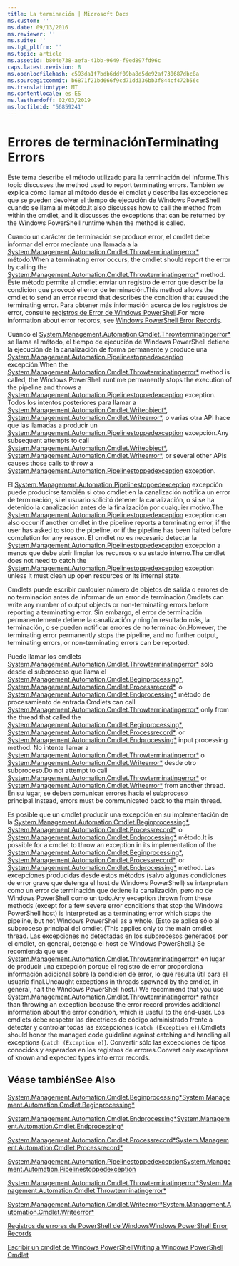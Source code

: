 ```yaml
---
title: La terminación | Microsoft Docs
ms.custom: ''
ms.date: 09/13/2016
ms.reviewer: ''
ms.suite: ''
ms.tgt_pltfrm: ''
ms.topic: article
ms.assetid: b804e738-aefa-41bb-9649-f9ed897fd96c
caps.latest.revision: 8
ms.openlocfilehash: c593da1f7bdb6ddf09ba8d5de92af730687dbc8a
ms.sourcegitcommit: b6871f21bd666f9cd71dd336bb3f844cf472b56c
ms.translationtype: MT
ms.contentlocale: es-ES
ms.lasthandoff: 02/03/2019
ms.locfileid: "56859241"
---
```

# <a name="terminating-errors"></a><span data-ttu-id="6afb8-102">Errores de terminación</span><span class="sxs-lookup"><span data-stu-id="6afb8-102">Terminating Errors</span></span>

<span data-ttu-id="6afb8-103">Este tema describe el método utilizado para la terminación del informe.</span><span class="sxs-lookup"><span data-stu-id="6afb8-103">This topic discusses the method used to report terminating errors.</span></span> <span data-ttu-id="6afb8-104">También se explica cómo llamar al método desde el cmdlet y describe las excepciones que se pueden devolver el tiempo de ejecución de Windows PowerShell cuando se llama al método.</span><span class="sxs-lookup"><span data-stu-id="6afb8-104">It also discusses how to call the method from within the cmdlet, and it discusses the exceptions that can be returned by the Windows PowerShell runtime when the method is called.</span></span>

<span data-ttu-id="6afb8-105">Cuando un carácter de terminación se produce error, el cmdlet debe informar del error mediante una llamada a la [System.Management.Automation.Cmdlet.Throwterminatingerror\*](/dotnet/api/System.Management.Automation.Cmdlet.ThrowTerminatingError) método.</span><span class="sxs-lookup"><span data-stu-id="6afb8-105">When a terminating error occurs, the cmdlet should report the error by calling the [System.Management.Automation.Cmdlet.Throwterminatingerror\*](/dotnet/api/System.Management.Automation.Cmdlet.ThrowTerminatingError) method.</span></span> <span data-ttu-id="6afb8-106">Este método permite al cmdlet enviar un registro de error que describe la condición que provocó el error de terminación.</span><span class="sxs-lookup"><span data-stu-id="6afb8-106">This method allows the cmdlet to send an error record that describes the condition that caused the terminating error.</span></span> <span data-ttu-id="6afb8-107">Para obtener más información acerca de los registros de error, consulte [registros de Error de Windows PowerShell](./windows-powershell-error-records.md).</span><span class="sxs-lookup"><span data-stu-id="6afb8-107">For more information about error records, see [Windows PowerShell Error Records](./windows-powershell-error-records.md).</span></span>

<span data-ttu-id="6afb8-108">Cuando el [System.Management.Automation.Cmdlet.Throwterminatingerror\*](/dotnet/api/System.Management.Automation.Cmdlet.ThrowTerminatingError) se llama al método, el tiempo de ejecución de Windows PowerShell detiene la ejecución de la canalización de forma permanente y produce una [ System.Management.Automation.Pipelinestoppedexception](/dotnet/api/System.Management.Automation.PipelineStoppedException) excepción.</span><span class="sxs-lookup"><span data-stu-id="6afb8-108">When the [System.Management.Automation.Cmdlet.Throwterminatingerror\*](/dotnet/api/System.Management.Automation.Cmdlet.ThrowTerminatingError) method is called, the  Windows PowerShell runtime permanently stops the execution of the pipeline and throws a [System.Management.Automation.Pipelinestoppedexception](/dotnet/api/System.Management.Automation.PipelineStoppedException) exception.</span></span> <span data-ttu-id="6afb8-109">Todos los intentos posteriores para llamar a [System.Management.Automation.Cmdlet.Writeobject\*](/dotnet/api/System.Management.Automation.Cmdlet.WriteObject), [System.Management.Automation.Cmdlet.Writeerror\*](/dotnet/api/System.Management.Automation.Cmdlet.WriteError), o varias otra API hace que las llamadas a producir un [System.Management.Automation.Pipelinestoppedexception](/dotnet/api/System.Management.Automation.PipelineStoppedException) excepción.</span><span class="sxs-lookup"><span data-stu-id="6afb8-109">Any subsequent attempts to call [System.Management.Automation.Cmdlet.Writeobject\*](/dotnet/api/System.Management.Automation.Cmdlet.WriteObject), [System.Management.Automation.Cmdlet.Writeerror\*](/dotnet/api/System.Management.Automation.Cmdlet.WriteError), or several other APIs causes those calls to throw a [System.Management.Automation.Pipelinestoppedexception](/dotnet/api/System.Management.Automation.PipelineStoppedException) exception.</span></span>

<span data-ttu-id="6afb8-110">El [System.Management.Automation.Pipelinestoppedexception](/dotnet/api/System.Management.Automation.PipelineStoppedException) excepción puede producirse también si otro cmdlet en la canalización notifica un error de terminación, si el usuario solicitó detener la canalización, o si se ha detenido la canalización antes de la finalización por cualquier motivo.</span><span class="sxs-lookup"><span data-stu-id="6afb8-110">The [System.Management.Automation.Pipelinestoppedexception](/dotnet/api/System.Management.Automation.PipelineStoppedException) exception can also occur if another cmdlet in the pipeline reports a terminating error, if the user has asked to stop the pipeline, or if the pipeline has been halted before completion for any reason.</span></span> <span data-ttu-id="6afb8-111">El cmdlet no es necesario detectar la [System.Management.Automation.Pipelinestoppedexception](/dotnet/api/System.Management.Automation.PipelineStoppedException) excepción a menos que debe abrir limpiar los recursos o su estado interno.</span><span class="sxs-lookup"><span data-stu-id="6afb8-111">The cmdlet does not need to catch the [System.Management.Automation.Pipelinestoppedexception](/dotnet/api/System.Management.Automation.PipelineStoppedException) exception unless it must clean up open resources or its internal state.</span></span>

<span data-ttu-id="6afb8-112">Cmdlets puede escribir cualquier número de objetos de salida o errores de no terminación antes de informar de un error de terminación.</span><span class="sxs-lookup"><span data-stu-id="6afb8-112">Cmdlets can write any number of output objects or non-terminating errors before reporting a terminating error.</span></span> <span data-ttu-id="6afb8-113">Sin embargo, el error de terminación permanentemente detiene la canalización y ningún resultado más, la terminación, o se pueden notificar errores de no terminación.</span><span class="sxs-lookup"><span data-stu-id="6afb8-113">However, the terminating error permanently stops the pipeline, and no further output, terminating errors, or non-terminating errors can be reported.</span></span>

<span data-ttu-id="6afb8-114">Puede llamar los cmdlets [System.Management.Automation.Cmdlet.Throwterminatingerror\*](/dotnet/api/System.Management.Automation.Cmdlet.ThrowTerminatingError) solo desde el subproceso que llama el [System.Management.Automation.Cmdlet.Beginprocessing\*](/dotnet/api/System.Management.Automation.Cmdlet.BeginProcessing), [ System.Management.Automation.Cmdlet.Processrecord\*](/dotnet/api/System.Management.Automation.Cmdlet.ProcessRecord), o [System.Management.Automation.Cmdlet.Endprocessing\*](/dotnet/api/System.Management.Automation.Cmdlet.EndProcessing) método de procesamiento de entrada.</span><span class="sxs-lookup"><span data-stu-id="6afb8-114">Cmdlets can call [System.Management.Automation.Cmdlet.Throwterminatingerror\*](/dotnet/api/System.Management.Automation.Cmdlet.ThrowTerminatingError) only from the thread that called the [System.Management.Automation.Cmdlet.Beginprocessing\*](/dotnet/api/System.Management.Automation.Cmdlet.BeginProcessing), [System.Management.Automation.Cmdlet.Processrecord\*](/dotnet/api/System.Management.Automation.Cmdlet.ProcessRecord), or [System.Management.Automation.Cmdlet.Endprocessing\*](/dotnet/api/System.Management.Automation.Cmdlet.EndProcessing) input processing method.</span></span> <span data-ttu-id="6afb8-115">No intente llamar a [System.Management.Automation.Cmdlet.Throwterminatingerror\*](/dotnet/api/System.Management.Automation.Cmdlet.ThrowTerminatingError) o [System.Management.Automation.Cmdlet.Writeerror\*](/dotnet/api/System.Management.Automation.Cmdlet.WriteError) desde otro subproceso.</span><span class="sxs-lookup"><span data-stu-id="6afb8-115">Do not attempt to call [System.Management.Automation.Cmdlet.Throwterminatingerror\*](/dotnet/api/System.Management.Automation.Cmdlet.ThrowTerminatingError) or [System.Management.Automation.Cmdlet.Writeerror\*](/dotnet/api/System.Management.Automation.Cmdlet.WriteError) from another thread.</span></span> <span data-ttu-id="6afb8-116">En su lugar, se deben comunicar errores hacia el subproceso principal.</span><span class="sxs-lookup"><span data-stu-id="6afb8-116">Instead, errors must be communicated back to the main thread.</span></span>

<span data-ttu-id="6afb8-117">Es posible que un cmdlet producir una excepción en su implementación de la [System.Management.Automation.Cmdlet.Beginprocessing\*](/dotnet/api/System.Management.Automation.Cmdlet.BeginProcessing), [System.Management.Automation.Cmdlet.Processrecord\*](/dotnet/api/System.Management.Automation.Cmdlet.ProcessRecord), o [System.Management.Automation.Cmdlet.Endprocessing\*](/dotnet/api/System.Management.Automation.Cmdlet.EndProcessing) método.</span><span class="sxs-lookup"><span data-stu-id="6afb8-117">It is possible for a cmdlet to throw an exception in its implementation of the [System.Management.Automation.Cmdlet.Beginprocessing\*](/dotnet/api/System.Management.Automation.Cmdlet.BeginProcessing), [System.Management.Automation.Cmdlet.Processrecord\*](/dotnet/api/System.Management.Automation.Cmdlet.ProcessRecord), or [System.Management.Automation.Cmdlet.Endprocessing\*](/dotnet/api/System.Management.Automation.Cmdlet.EndProcessing) method.</span></span> <span data-ttu-id="6afb8-118">Las excepciones producidas desde estos métodos (salvo algunas condiciones de error grave que detenga el host de Windows PowerShell) se interpretan como un error de terminación que detiene la canalización, pero no de Windows PowerShell como un todo.</span><span class="sxs-lookup"><span data-stu-id="6afb8-118">Any exception thrown from these methods (except for a few severe error conditions that stop the Windows PowerShell host) is interpreted as a terminating error which stops the pipeline, but not Windows PowerShell as a whole.</span></span> <span data-ttu-id="6afb8-119">(Esto se aplica sólo al subproceso principal del cmdlet.</span><span class="sxs-lookup"><span data-stu-id="6afb8-119">(This applies only to the main cmdlet thread.</span></span> <span data-ttu-id="6afb8-120">Las excepciones no detectadas en los subprocesos generados por el cmdlet, en general, detenga el host de Windows PowerShell.) Se recomienda que use [System.Management.Automation.Cmdlet.Throwterminatingerror\*](/dotnet/api/System.Management.Automation.Cmdlet.ThrowTerminatingError) en lugar de producir una excepción porque el registro de error proporciona información adicional sobre la condición de error, lo que resulta útil para el usuario final.</span><span class="sxs-lookup"><span data-stu-id="6afb8-120">Uncaught exceptions in threads spawned by the cmdlet, in general, halt the Windows PowerShell host.) We recommend that you use [System.Management.Automation.Cmdlet.Throwterminatingerror\*](/dotnet/api/System.Management.Automation.Cmdlet.ThrowTerminatingError) rather than throwing an exception because the error record provides additional information about the error condition, which is useful to the end-user.</span></span> <span data-ttu-id="6afb8-121">Los cmdlets debe respetar las directrices de código administrado frente a detectar y controlar todas las excepciones (`catch (Exception e)`).</span><span class="sxs-lookup"><span data-stu-id="6afb8-121">Cmdlets should honor the managed code guideline against catching and handling all exceptions (`catch (Exception e)`).</span></span> <span data-ttu-id="6afb8-122">Convertir sólo las excepciones de tipos conocidos y esperados en los registros de errores.</span><span class="sxs-lookup"><span data-stu-id="6afb8-122">Convert only exceptions of known and expected types into error records.</span></span>

## <a name="see-also"></a><span data-ttu-id="6afb8-123">Véase también</span><span class="sxs-lookup"><span data-stu-id="6afb8-123">See Also</span></span>

[<span data-ttu-id="6afb8-124">System.Management.Automation.Cmdlet.Beginprocessing\*</span><span class="sxs-lookup"><span data-stu-id="6afb8-124">System.Management.Automation.Cmdlet.Beginprocessing\*</span></span>](/dotnet/api/System.Management.Automation.Cmdlet.BeginProcessing)

[<span data-ttu-id="6afb8-125">System.Management.Automation.Cmdlet.Endprocessing\*</span><span class="sxs-lookup"><span data-stu-id="6afb8-125">System.Management.Automation.Cmdlet.Endprocessing\*</span></span>](/dotnet/api/System.Management.Automation.Cmdlet.EndProcessing)

[<span data-ttu-id="6afb8-126">System.Management.Automation.Cmdlet.Processrecord\*</span><span class="sxs-lookup"><span data-stu-id="6afb8-126">System.Management.Automation.Cmdlet.Processrecord\*</span></span>](/dotnet/api/System.Management.Automation.Cmdlet.ProcessRecord)

[<span data-ttu-id="6afb8-127">System.Management.Automation.Pipelinestoppedexception</span><span class="sxs-lookup"><span data-stu-id="6afb8-127">System.Management.Automation.Pipelinestoppedexception</span></span>](/dotnet/api/System.Management.Automation.PipelineStoppedException)

[<span data-ttu-id="6afb8-128">System.Management.Automation.Cmdlet.Throwterminatingerror\*</span><span class="sxs-lookup"><span data-stu-id="6afb8-128">System.Management.Automation.Cmdlet.Throwterminatingerror\*</span></span>](/dotnet/api/System.Management.Automation.Cmdlet.ThrowTerminatingError)

[<span data-ttu-id="6afb8-129">System.Management.Automation.Cmdlet.Writeerror\*</span><span class="sxs-lookup"><span data-stu-id="6afb8-129">System.Management.Automation.Cmdlet.Writeerror\*</span></span>](/dotnet/api/System.Management.Automation.Cmdlet.WriteError)

[<span data-ttu-id="6afb8-130">Registros de errores de PowerShell de Windows</span><span class="sxs-lookup"><span data-stu-id="6afb8-130">Windows PowerShell Error Records</span></span>](./windows-powershell-error-records.md)

[<span data-ttu-id="6afb8-131">Escribir un cmdlet de Windows PowerShell</span><span class="sxs-lookup"><span data-stu-id="6afb8-131">Writing a Windows PowerShell Cmdlet</span></span>](./writing-a-windows-powershell-cmdlet.md)
